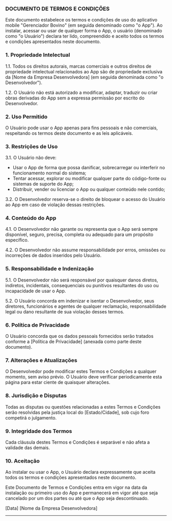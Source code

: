 ### DOCUMENTO DE TERMOS E CONDIÇÕES

Este documento estabelece os termos e condições de uso do aplicativo mobile "Gerenciador Bovino" (em seguida denominado como "o App"). Ao instalar, acessar ou usar de qualquer forma o App, o usuário (denominado como "o Usuário") declara ter lido, compreendido e aceito todos os termos e condições apresentados neste documento.

### 1. Propriedade Intelectual

1.1. Todos os direitos autorais, marcas comerciais e outros direitos de propriedade intelectual relacionados ao App são de propriedade exclusiva da [Nome da Empresa Desenvolvedora] (em seguida denominada como "o Desenvolvedor").

1.2. O Usuário não está autorizado a modificar, adaptar, traduzir ou criar obras derivadas do App sem a expressa permissão por escrito do Desenvolvedor.

### 2. Uso Permitido

O Usuário pode usar o App apenas para fins pessoais e não comerciais, respeitando os termos deste documento e as leis aplicáveis.

### 3. Restrições de Uso

3.1. O Usuário não deve:
   - Usar o App de forma que possa danificar, sobrecarregar ou interferir no funcionamento normal do sistema;
   - Tentar acessar, explorar ou modificar qualquer parte do código-fonte ou sistemas de suporte do App;
   - Distribuir, vender ou licenciar o App ou qualquer conteúdo nele contido;

3.2. O Desenvolvedor reserva-se o direito de bloquear o acesso do Usuário ao App em caso de violação dessas restrições.

### 4. Conteúdo do App

4.1. O Desenvolvedor não garante ou representa que o App será sempre disponível, seguro, precisa, completa ou adequado para um propósito específico.

4.2. O Desenvolvedor não assume responsabilidade por erros, omissões ou incorreções de dados inseridos pelo Usuário.

### 5. Responsabilidade e Indenização

5.1. O Desenvolvedor não será responsável por quaisquer danos diretos, indiretos, incidentais, consequenciais ou punitivos resultantes do uso ou incapacidade de usar o App.

5.2. O Usuário concorda em indenizar e isentar o Desenvolvedor, seus diretores, funcionários e agentes de qualquer reclamação, responsabilidade legal ou dano resultante de sua violação desses termos.

### 6. Política de Privacidade

O Usuário concorda que os dados pessoais fornecidos serão tratados conforme a [Política de Privacidade] (anexada como parte deste documento).

### 7. Alterações e Atualizações

O Desenvolvedor pode modificar estes Termos e Condições a qualquer momento, sem aviso prévio. O Usuário deve verificar periodicamente esta página para estar ciente de quaisquer alterações.

### 8. Jurisdição e Disputas

Todas as disputas ou questões relacionadas a estes Termos e Condições serão resolvidas pela justiça local do [Estado/Cidade], sob cujo foro competirá o julgamento.

### 9. Integridade dos Termos

Cada cláusula destes Termos e Condições é separável e não afeta a validade das demais.

### 10. Aceitação

Ao instalar ou usar o App, o Usuário declara expressamente que aceita todos os termos e condições apresentados neste documento.

Este Documento de Termos e Condições entra em vigor na data da instalação ou primeiro uso do App e permanecerá em vigor até que seja cancelado por um dos partes ou até que o App seja descontinuado.

[Data] [Nome da Empresa Desenvolvedora]

---
